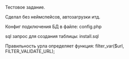 Тестовое задание.

Сделал без неймспейсов, автозагрузки итд.

Конфиг подключения БД в файле: config.php

sql запрос для создания таблицы: install.sql

Правильность урла определяет функция: filter_var($url, FILTER_VALIDATE_URL);
